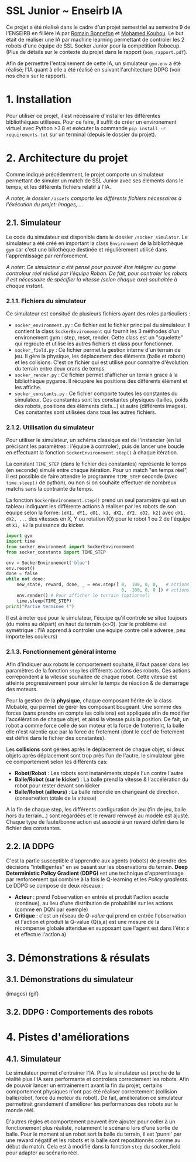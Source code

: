 # SSL Junior ~ Enseirb IA
Ce projet a été réalisé dans le cadre d'un projet semestriel au semestre 9 de l'ENSEIRB en fillière IA par [Romain Bonnefon](https://github.com/RomainBnfn) et [Mohamed Kouhou](https://github.com/KouhouMed). Le but était de réaliser une IA par machine learning permettant de controler les 2 robots d'une équipe de SSL Socker Junior pour la compétition Robocup. (Plus de détails sur le contexte du projet dans le rapport (`nom_rapport.pdf`). 

Afin de permettre l'entrainement de cette IA, un simulateur `gym.env` a été réalisé; l'IA quant à elle a été réalisé en suivant l'architecture DDPG (voir nos choix sur le rapport).

# 1. Installation

Pour utiliser ce projet, il est nécessaire d'installer les différentes bibliothèques utilisées. Pour ce faire, il suffit de créer un environement virtuel avec Python >3.8 et exécuter la commande `pip install -r requirements.txt` sur un terminal (depuis le dossier du projet).

# 2. Architecture du projet
Comme indiqué précédemment, le projet comporte un simulateur permettant de simuler un match de SSL Junior avec ses élements dans le temps, et les différents fichiers relatif à l'IA.

*A noter, le dossier `/assets` comporte les différents fichiers nécessaires à l'éxécution du projet: images, ...*

## 2.1. Simulateur

Le code du simulateur est disponible dans le dossier `/socker_simulator`. Le simulateur a été créé en important la class `Environment` de la bibliothèque `gym` car c'est une biliothèque destinée et régulièrement utilisé dans l'apprentissage par renforcement. 

*A noter: Ce simulateur a été pensé pour pouvoir être intégrer au game controleur réel réalisé par l'équipe Roban. De fait, pour controler les robots il est nécessaire de spécifier la vitesse (selon chaque axe) souhaitée à chaque instant.*

### 2.1.1. Fichiers du simulateur

Ce simulateur est consitué de plusieurs fichiers ayant des roles particuliers :
- `socker_environment.py` : Ce fichier est le fichier principal du simulateur. Il contient la class `SockerEnvironement` qui fournit les 3 méthodes d'un environement gym : step, reset, render. Cette class est un "squelette" qui regroute et utilise les autres fichiers et class pour fonctionner. 
- `socker_field.py` : Ce fichier permet la gestion interne d'un terrain de jeu. Il gère la physique, les déplacement des éléments (balle et robots) et les colisions. C'est ce fichier qui est utilisé pour connaitre d'évolution du terrain entre deux crans de temps.
- `socker_render.py` : Ce fichier permet d'afficher un terrain grace à la bibliothèque pygame. Il récupère les positions des différents élément et les affiche.
- `socker_constants.py` : Ce fichier comporte toutes les constantes du simulateur. Ces constantes sont les constantes physiques (tailles, poids des robots, positions des éléments clefs...) et autre (différents images). Ces constantes sont utilisées dans tous les autres fichiers. 

### 2.1.2. Utilisation du simulateur

Pour utiliser le simulateur, un schéma classique est de l'instancier (en lui précisant les paramètres : l'équipe à controler), puis de lancer une boucle en effectuant la fonction `SockerEnvironement.step()` à chaque itération. 

La constant `TIME_STEP` (dans le fichier des constantes) représente le temps (en seconde) simulé entre chaque itération. Pour un match "en temps réel", il est possible de faire attendre le programme `TIME_STEP` seconde (avec `time.sleep()` de python), ou non si on souhaite effectuer de nombreux matchs sans la contrainte du temps.

La fonction `SockerEnvironement.step()` prend un seul paramètre qui est un tableau indiquant les différente actions à réaliser par les robots de son équipe selon la forme: `[dX1, dY1, dO1, k1, dX2, dY2, dO2, k2]` avec `dX1, dX2, ...` des vitesses en X, Y ou rotation (O) pour le robot 1 ou 2 de l'équipe et `k1, k2` la puissance du kicker.

```python
import gym
import time
from socker_environment import SockerEnvironement
from socker_constants import TIME_STEP

env = SockerEnvironement('blue')
env.reset()
done = false
while not done:
    new_state, reward, done, _ = env.step([ 0,  100, 0, 0,   # actions robot 1
                                            0, -100, 0, 0 ]) # actions robot 2
    env.render() # Pour afficher le terrain (optionnel)
    time.sleep(TIME_STEP)
print("Partie terminée !")
```

Il est à noter que pour le simulateur, l'équipe qu'il controle se situe toujours (du moins au départ) en haut du terrain (x>0). (car le problème est symétrique : l'IA apprend à controler une équipe contre celle adverse, peu importe les couleurs)

### 2.1.3. Fonctionnement général interne

Afin d'indiquer aux robots le comportement souhaité, il faut passer dans les paramètres de la fonction `step` les différents actions des robots. Ces actions correpondent à la vitesse souhaitée de chaque robot. Cette vitesse est atteinte progressivement pour simuler le temps de réaction & de démarrage des moteurs.

Pour la gestion de la **physique**, chaque composant hérite de la class Mobable, qui permet de gérer les composant bougeant. Une somme des forces (sans prendre en compte les colisions) est appliquée afin de modifier l'accélération de chaque objet, et ainsi la vitesse puis la position. De fait, un robot a comme force celle de son moteur et la force de frotement, la balle elle n'est ralentie que par la force de frotement (dont le coef de frotement est défini dans le fichier des constantes). 

Les **collisions** sont gérées après le déplacement de chaque objet, si deux objets après déplacement sont trop près l'un de l'autre, le simulateur gère ce comportement selon les différents cas:
- **Robot/Robot** : Les robots sont instanéments stopés l'un contre l'autre
- **Balle/Robot (sur le kicker)** : La balle prend la vitesse & l'accélération du robot pour rester devant son kicker
- **Balle/Robot (ailleurs)** : La balle rebondie en changeant de direction. (conservation totale de la vitesse) 

A la fin de chaque step, les différents configuration de jeu (fin de jeu, balle hors du terrain...) sont regardées et le reward renvoyé au modèle est ajusté. Chaque type de faute/bonne action est associé à un reward défini dans le fichier des constantes. 

## 2.2. IA DDPG

C'est la partie susceptible d'apprendre aux agents (robots) de prendre des décisions "intelligentes" en se basant sur les observations du terrain. **Deep Deterministic Policy Gradient (DDPG)** est une technique d'apprentissage par renforcement qui combine à la fois le Q-learning et les *Policy gradients*. Le DDPG se compose de deux réseaux :
- **Acteur** : prend l'observation en entrée et produit l'action exacte (continue), au lieu d'une distribution de probabilité sur les actions (comme en DQN par exemple)
- **Critique** : c'est un réseau de *Q-value* qui prend en entrée l'observation et l'action et produit la Q-value (Q(s,a) est une mesure de la récompense globale attendue en supposant que l'agent est dans l'état $s$ et effectue l'action a)

# 3. Démonstrations & résulats

## 3.1. Démonstrations du simulateur

(images)
(gif)

## 3.2. DDPG : Comportements des robots

# 4. Pistes d'améliorations

## 4.1. Simulateur

Le simulateur permet d'entrainer l'IA. Plus le simulateur est proche de la réalité plus l'IA sera performante et controlera correctement les robots. Afin de pouvoir lancer un entrainement avant la fin du projet, certains comportement physiques n'ont pas été réaliser correctement (collision balle/robot, force du moteur du robot). De fait, amélioration ce simulateur permettrait grandement d'améliorer les performances des robots sur le monde réél. 

D'autres règles et comportement peuvent être ajouter pour coller à un fonctionement plus réaliste, notamment le scénario lors d'une sortie de balle. Pour le moment si un robot sort la balle du terrain, il est 'punni' par une reward négatif et les robots et la balle sont repositionnés comme au début du match. Cela est à modifié dans la fonction `step` du socker_field pour adapter au scénario réel. 
